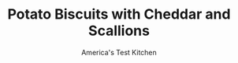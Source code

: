 ---
layout: ../../layouts/MarkdownPostLayout.astro
title: Potato Biscuits with Cheddar and Scallions
author: America's Test Kitchen
pubDate: 2023-03-15
description: "The science was promising, but the biscuits were disappointing. We found an unlikely solution in a convenience product."
image_url: https://res.cloudinary.com/hksqkdlah/image/upload/ar_1:1,c_fill,dpr_2.0,f_auto,fl_lossy.progressive.strip_profile,g_faces:auto,q_auto:low,w_344/22043_sfs-chive-potato-biscuits-cheddar-scallion-2
tags: ["Desserts or Baked Goods","Breads","Cookbook Collection"]
calories: 3177
protein: 5
carbohydrates: 27
fats: 
fiber: 1
ingredients: ["2 1/2 cups (12 1/2 ounces), all-purpose flour","3/4 cup, instant potato flakes","3 ounces, extra-sharp cheddar cheese, shredded (3/4 cup)","4 , scallions, sliced thin","4 teaspoons, baking powder","1/2 teaspoon, baking soda","1 tablespoon, sugar","1 teaspoon, salt","8 tablespoons, unsalted butter, cut into 1/2-inch pieces and chilled, plus 2 tablespoons unsalted butter, melted","4 tablespoons, vegetable shortening, cut into 1/2-inch pieces and chilled","1 1/4 cups, buttermilk, chilled"]
serves: 12
time: "1 hour"
instructions: ["Adjust oven rack to middle position and heat oven to 450 degrees. Line rimmed baking sheet with parchment paper. Process flour, potato flakes, cheddar, scallions, baking powder, baking soda, sugar, and salt in food processor until combined, about 15 seconds. Add chilled butter and shortening and pulse until mixture resembles coarse crumbs, 7 to 9 pulses.","Transfer flour mixture to large bowl. Stir in buttermilk with rubber spatula until combined, turning and pressing until no dry flour remains. Turn out dough onto lightly floured surface and knead briefly, 8 to 10 times, to form smooth, cohesive ball. Roll out dough into 9-inch circle, about 3/4 inch thick.","Using floured 2 1/2-inch round cutter, stamp out 8 to 9 biscuits and arrange upside down on prepared sheet. Gather dough scraps and gently pat into 3/4-inch-thick circle. Stamp out remaining 3 to 4 biscuits and transfer to sheet.","Bake until biscuits begin to rise, about 5 minutes, then rotate sheet and reduce oven temperature to 400 degrees. Continue to bake until golden brown, 10 to 12 minutes longer. Brush biscuit tops with melted butter. Transfer to wire rack and let cool for 5 minutes before serving."]
nutrition: ["124 mg Potassium","248 mg Phosphorus","199 mg Calcium","1 mg Iron","14 mg Magnesium","270 mg Sodium","14 g Fat","1 mg Niacin (B3)","4 g Monounsaturated","1 g Polyunsaturated","2 mg Vitamin C","28 mg Cholesterol","7 g Saturated","1 g Fiber","45 µg Folic acid","15 µg Folate (food)","2 g Sugars","8 µg Vitamin K","40 g Water","27 g Carbs","92 µg Folate equivalent (total)","5 g Protein","88 µg Vitamin A","264 kcal Energy","1 g Sugars, added","3177 calories"]
notes: "We like the texture of biscuits made with both butter and shortening, but if you prefer to use all butter, omit the shortening and use 12 tablespoons of chilled butter in step 1."
---